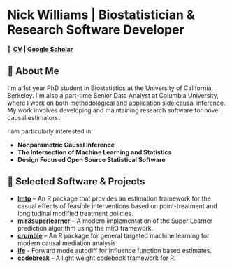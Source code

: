 # Nick Williams | Biostatistician & Research Software Developer 

🔗 **[CV](https://github.com/nt-williams/cv/blob/master/cv-ntwilliams.pdf) | [Google Scholar](https://scholar.google.com/citations?user=qbfagvkAAAAJ&hl=en)**

## 📌 About Me  
I'm a 1st year PhD student in Biostatistics at the University of California, Berkeley. I'm also a part-time Senior Data Analyst at Columbia University, where I work on both methodological and application side causal inference. My work involves developing and maintaining research software for novel causal estimators.

I am particularly interested in:
- **Nonparametric Causal Inference**  
- **The Intersection of Machine Learning and Statistics**  
- **Design Focused Open Source Statistical Software**  

## 🔧 Selected Software & Projects  
- **[lmtp](https://github.com/nt-williams/lmtp)** – An R package that provides an estimation framework for the casual effects of feasible interventions based on point-treatment and longitudinal modified treatment policies.
- **[mlr3superlearner](https://github.com/nt-williams/mlr3superlearner)** – A modern implementation of the Super Learner prediction algorithm using the mlr3 framework.
- **[crumble](https://github.com/nt-williams/crumble)** – An R package for general targeted machine learning for modern causal mediation analysis.
- **[ife](https://github.com/nt-williams/ife)** - Forward mode autodiff for influence function based estimates.
- **[codebreak](https://github.com/nt-williams/codebreak)** - A light weight codebook framework for R.
